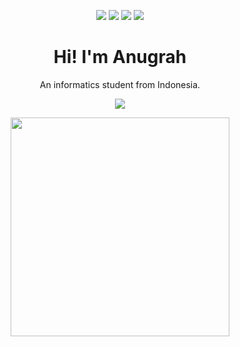
<p align=center>
  <img src="https://img.shields.io/badge/java-%23ED8B00.svg?style=for-the-badge&logo=openjdk&logoColor=white"><img/>
  <img src="https://img.shields.io/badge/python-3670A0?style=for-the-badge&logo=python&logoColor=ffdd54"><img/>
  <img src="https://img.shields.io/badge/php-%23777BB4.svg?style=for-the-badge&logo=php&logoColor=white"><img/>
  <img src="https://img.shields.io/badge/html5-%23E34F26.svg?style=for-the-badge&logo=html5&logoColor=white"><img/>
<p/>

<h1 align='center'>
  Hi! I'm Anugrah
</h1>

<p align='center'>
  An informatics student from Indonesia.
</p>

<p align='center'>
  <a href="https://www.linkedin.com/in/anugrah-gansalangi/?originalSubdomain=id">
    <img src="https://img.shields.io/badge/linkedin-%230077B5.svg?&style=for-the-badge&logo=linkedin&logoColor=white" />
  </a>
</p>

<p align='center'>
  <a href="#"><img src="https://github-readme-stats.vercel.app/api?username=sh1re-3201&show_icons=true&count_private=true&theme=dark" width="350"></a>
</p>


<!-- ![MariaDB](https://img.shields.io/badge/MariaDB-003545?style=for-the-badge&logo=mariadb&logoColor=white)
![MySQL](https://img.shields.io/badge/mysql-4479A1.svg?style=for-the-badge&logo=mysql&logoColor=white)
![Bootstrap](https://img.shields.io/badge/bootstrap-%238511FA.svg?style=for-the-badge&logo=bootstrap&logoColor=white)
![Laravel](https://img.shields.io/badge/laravel-%23FF2D20.svg?style=for-the-badge&logo=laravel&logoColor=white)
![Spring](https://img.shields.io/badge/spring-%236DB33F.svg?style=for-the-badge&logo=spring&logoColor=white)
<br/>
![IntelliJ IDEA](https://img.shields.io/badge/IntelliJIDEA-000000.svg?style=for-the-badge&logo=intellij-idea&logoColor=white)
![PyCharm](https://img.shields.io/badge/pycharm-143?style=for-the-badge&logo=pycharm&logoColor=black&color=black&labelColor=green)
![Visual Studio Code](https://img.shields.io/badge/Visual%20Studio%20Code-0078d7.svg?style=for-the-badge&logo=visual-studio-code&logoColor=white)

<br/>
![GeeksForGeeks](https://img.shields.io/badge/GeeksforGeeks-gray?style=for-the-badge&logo=geeksforgeeks&logoColor=35914c)
![Udemy](https://img.shields.io/badge/Udemy-A435F0?style=for-the-badge&logo=Udemy&logoColor=white)
![Cisco](https://img.shields.io/badge/cisco-%23049fd9.svg?style=for-the-badge&logo=cisco&logoColor=black)
<br/>
![Android](https://img.shields.io/badge/Android-3DDC84?style=for-the-badge&logo=android&logoColor=white)
![Windows](https://img.shields.io/badge/Windows-0078D6?style=for-the-badge&logo=windows&logoColor=white)
![Kali](https://img.shields.io/badge/Kali-268BEE?style=for-the-badge&logo=kalilinux&logoColor=white)
<br/>
![AMD](https://img.shields.io/badge/AMD-%23000000.svg?style=for-the-badge&logo=amd&logoColor=white)
![Epic Games](https://img.shields.io/badge/epicgames-%23313131.svg?style=for-the-badge&logo=epicgames&logoColor=white)
![Steam](https://img.shields.io/badge/steam-%23000000.svg?style=for-the-badge&logo=steam&logoColor=white)
<br/>
![Spotify](https://img.shields.io/badge/Spotify-1ED760?style=for-the-badge&logo=spotify&logoColor=white)
![YouTube Music](https://img.shields.io/badge/YouTube_Music-FF0000?style=for-the-badge&logo=youtube-music&logoColor=white)
<br/>
![Discord](https://img.shields.io/badge/Discord-%235865F2.svg?style=for-the-badge&logo=discord&logoColor=white)
![LinkedIn](https://img.shields.io/badge/linkedin-%230077B5.svg?style=for-the-badge&logo=linkedin&logoColor=white)
![YouTube](https://img.shields.io/badge/YouTube-%23FF0000.svg?style=for-the-badge&logo=YouTube&logoColor=white)


- 👋 Hi, I’m @sh1re-3201
- 👀 I’m interested in networking(both computers and people!) and learning new things!
- 🏫 I'm currently studying Informatics in University
- 🌱 I’m currently learning Java programming and PHP webdev

--!>






